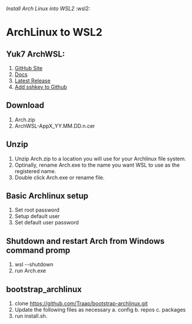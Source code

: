 _Install Arch Linux into WSL2_
  :wsl2:

# ArchLinux to WSL2

## Yuk7 ArchWSL:
  1. [GitHub Site](https://github.com/yuk7/ArchWSL)
  2. [Docs](https://wsldl-pg.github.io/ArchW-docs/How-to-Setup)
  3. [Latest Release](https://github.com/yuk7/ArchWSL/releases/tag/22.10.16.0)
  4. [Add sshkey to Github](https://github.com/settings/keys)

## Download
  1. Arch.zip
  2. ArchWSL-AppX_YY.MM.DD.n.cer

## Unzip
  1. Unzip Arch.zip to a location you will use for your Archlinux file system.
  2. Optinally, rename Arch.exe to the name you want WSL to use as the
     registered name.
  3. Double click Arch.exe or rename file.

## Basic Archlinux setup
  1. Set root password
  2. Setup default user
  3. Set default user password

## Shutdown and restart Arch from Windows command promp
  1. wsl --shutdown
  2. run Arch.exe

## bootstrap_archlinux
  1. clone https://github.com/Traap/bootstrap-archlinux.git
  2. Update the following files as necessary
     a. config
     b. repos
     c. packages
  3. run install.sh.
